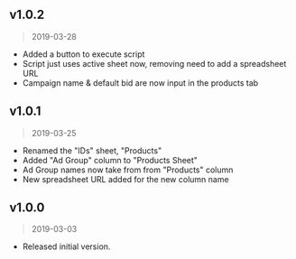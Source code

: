 ## v1.0.2

> 2019-03-28

* Added a button to execute script
* Script just uses active sheet now, removing need to add a spreadsheet URL
* Campaign name & default bid are now input in the products tab

## v1.0.1

> 2019-03-25

* Renamed the "IDs" sheet, "Products"
* Added "Ad Group" column to "Products Sheet"
* Ad Group names now take from from "Products" column
* New spreadsheet URL added for the new column name


## v1.0.0

> 2019-03-03

* Released initial version.

